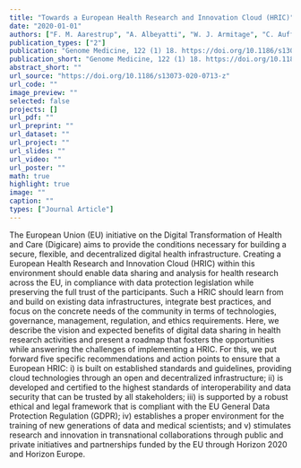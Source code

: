 ```yaml
---
title: "Towards a European Health Research and Innovation Cloud (HRIC)"
date: "2020-01-01"
authors: ["F. M. Aarestrup", "A. Albeyatti", "W. J. Armitage", "C. Auffray", "L. Augello", "R. Balling", "N. Benhabiles", "G. Bertolini", "J. G. Bjaalie", "M. Black", "N. Blomberg", "P. Bogaert", "M. Bubak", "B. Claerhout", "L. Clarke", "B. {De Meulder}", "G. D'Errico", "A. {Di Meglio}", "N. Forgo", "C. Gans-Combe", "A. E. Gray", "I. Gut", "A. Gyllenberg", "G. Hemmrich-Stanisak", "L. Hjorth", "Y. Ioannidis", "S. Jarmalaite", "A. Kel", "F. Kherif", "J. O. Korbel", "C. Larue", "M. Laszlo", "A. Maas", "L. Magalhaes", "I. Manneh-Vangramberen", "E. Morley-Fletcher", "C. Ohmann", "P. Oksvold", "N. P. Oxtoby", "I. Perseil", "V. Pezoulas", "O. Riess", "H. Riper", "J. Roca", "P. Rosenstiel", "P. Sabatier", "F. Sanz", "M. Tayeb", "G. Thomassen", "J. {Van Bussel}", "M. {Van den Bulcke}", "H. {Van Oyen}"]
publication_types: ["2"]
publication: "Genome Medicine, 122 (1) 18. https://doi.org/10.1186/s13073-020-0713-z"
publication_short: "Genome Medicine, 122 (1) 18. https://doi.org/10.1186/s13073-020-0713-z"
abstract_short: ""
url_source: "https://doi.org/10.1186/s13073-020-0713-z"
url_code: ""
image_preview: ""
selected: false
projects: []
url_pdf: ""
url_preprint: ""
url_dataset: ""
url_project: ""
url_slides: ""
url_video: ""
url_poster: ""
math: true
highlight: true
image: ""
caption: ""
types: ["Journal Article"]
---
```

The European Union (EU) initiative on the Digital Transformation of Health and Care (Digicare) aims to provide the conditions necessary for building a secure, flexible, and decentralized digital health infrastructure. Creating a European Health Research and Innovation Cloud (HRIC) within this environment should enable data sharing and analysis for health research across the EU, in compliance with data protection legislation while preserving the full trust of the participants. Such a HRIC should learn from and build on existing data infrastructures, integrate best practices, and focus on the concrete needs of the community in terms of technologies, governance, management, regulation, and ethics requirements. Here, we describe the vision and expected benefits of digital data sharing in health research activities and present a roadmap that fosters the opportunities while answering the challenges of implementing a HRIC. For this, we put forward five specific recommendations and action points to ensure that a European HRIC: i) is built on established standards and guidelines, providing cloud technologies through an open and decentralized infrastructure; ii) is developed and certified to the highest standards of interoperability and data security that can be trusted by all stakeholders; iii) is supported by a robust ethical and legal framework that is compliant with the EU General Data Protection Regulation (GDPR); iv) establishes a proper environment for the training of new generations of data and medical scientists; and v) stimulates research and innovation in transnational collaborations through public and private initiatives and partnerships funded by the EU through Horizon 2020 and Horizon Europe.
